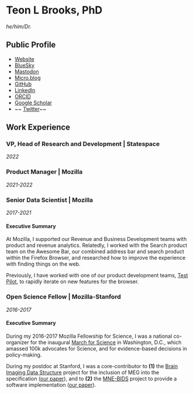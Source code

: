 # Teon L Brooks, PhD

*he/him/Dr.*

## Public Profile

* [Website](https://teonbrooks.com)
* [BlueSky](https://staging.bsky.app/profile/teon.bsky.social)
* [Mastodon](https://data-folks.masto.host/@teon)
* [Micro.blog](https://micro.blog/teon)
* [GitHub](https://github.com/teonbrooks)
* [LinkedIn](https://linkedin.com/in/teonbrooks)
* [ORCID](https://orcid.org/0000-0001-7344-3230)
* [Google Scholar](https://scholar.google.com/citations?user=d8XsbuYAAAAJ)
* ~~ [Twitter](https://twitter.com/teonbrooks)~~

<!-- ## [Projects](./lib/cv/projects.md) -->

## Work Experience

### VP, Head of Research and Development | Statespace

*2022*

<!-- ## [Product Manager, Mozilla](./lib/cv/mozilla.md) -->
### Product Manager | Mozilla

*2021-2022*

<!-- __Executive Summary__ -->

<!-- ## [Senior Data Scientist, Mozilla](./lib/cv/mozilla.md) -->
### Senior Data Scientist | Mozilla

*2017-2021*

#### Executive Summary
<!-- remember to update corresponding page -->
At Mozilla, I supported our Revenue and Business Development teams with product and revenue analytics. Relatedly, I worked with the Search product team on the Awesome Bar, our combined address bar and search product within the Firefox Browser, and researched how to improve the experience with finding things on the web.

Previously, I have worked with one of our product development teams, [Test Pilot](https://medium.com/firefox-test-pilot), to rapidly iterate on new features for the browser.

<!-- ## [Fellow, Mozilla-Stanford](./lib/cv/fellowship.md) -->
### Open Science Fellow | Mozilla-Stanford

*2016-2017*

#### Executive Summary
<!-- remember to update corresponding page -->
During my 2016-2017 Mozilla Fellowship for Science, I was a national co-organizer for the inaugural [March for Science](https://marchforscience.org) in Washington, D.C., which amassed 100k advocates for Science, and for evidence-based decisions in policy-making.

During my postdoc at Stanford, I was a core-contributor to __(1)__ the [Brain Imaging Data Structure](https://bids.neuroimaging.io/) project for the inclusion of MEG into the specification ([our paper](https://www.nature.com/articles/sdata2018110)), and to __(2)__ the [MNE-BIDS](https://github.com/mne-tools/mne-bids) project to provide a software implementation ([our paper](https://joss.theoj.org/papers/10.21105/joss.01896)).
